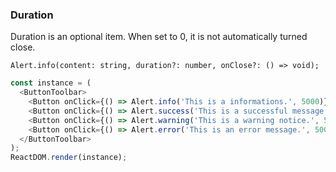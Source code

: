 ### Duration

Duration is an optional item. When set to 0, it is not automatically turned close.

```
Alert.info(content: string, duration?: number, onClose?: () => void);
```

<!--start-code-->

```js
const instance = (
  <ButtonToolbar>
    <Button onClick={() => Alert.info('This is a informations.', 5000)}> Info </Button>
    <Button onClick={() => Alert.success('This is a successful message.', 5000)}> Success </Button>
    <Button onClick={() => Alert.warning('This is a warning notice.', 5000)}> Warning </Button>
    <Button onClick={() => Alert.error('This is an error message.', 5000)}> Error </Button>
  </ButtonToolbar>
);
ReactDOM.render(instance);
```

<!--end-code-->
